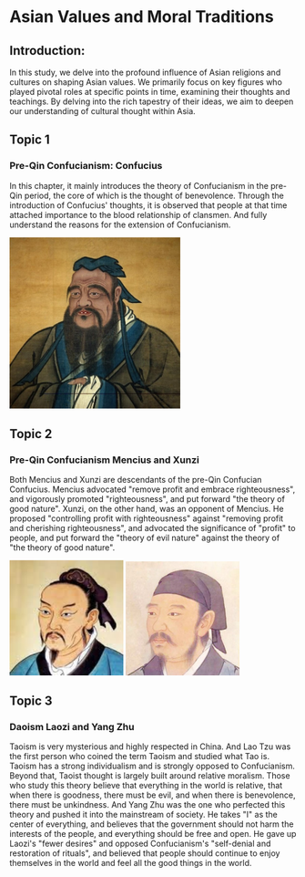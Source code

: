 # Asian Values and Moral Traditions

## Introduction:
In this study, we delve into the profound influence of Asian religions and cultures on shaping Asian values. We primarily focus on key figures who played pivotal roles at specific points in time, examining their thoughts and teachings. By delving into the rich tapestry of their ideas, we aim to deepen our understanding of cultural thought within Asia.

## Topic 1
### Pre-Qin Confucianism: Confucius
In this chapter, it mainly introduces the theory of Confucianism in the pre-Qin period, the core of which is the thought of benevolence. Through the introduction of Confucius' thoughts, it is observed that people at that time attached importance to the blood relationship of clansmen. And fully understand the reasons for the extension of Confucianism.

<img src="https://github.com/akahaz/Asian-Values-and-Moral-Traditions/blob/main/image/index/Confucius.jpg" width="300px">

## Topic 2
### Pre-Qin Confucianism Mencius and Xunzi
Both Mencius and Xunzi are descendants of the pre-Qin Confucian Confucius. Mencius advocated "remove profit and embrace righteousness", and vigorously promoted "righteousness", and put forward "the theory of good nature". Xunzi, on the other hand, was an opponent of Mencius. He proposed "controlling profit with righteousness" against "removing profit and cherishing righteousness", and advocated the significance of "profit" to people, and put forward the "theory of evil nature" against the theory of "the theory of good nature".

<img src="https://github.com/akahaz/Asian-Values-and-Moral-Traditions/blob/main/image/index/Mencius.jpg" width="200px"> <img src="https://github.com/akahaz/Asian-Values-and-Moral-Traditions/blob/main/image/index/Xunzi.jpg" width="200px">

## Topic 3
### Daoism Laozi and Yang Zhu
Taoism is very mysterious and highly respected in China. And Lao Tzu was the first person who coined the term Taoism and studied what Tao is. Taoism has a strong individualism and is strongly opposed to Confucianism. Beyond that, Taoist thought is largely built around relative moralism. Those who study this theory believe that everything in the world is relative, that when there is goodness, there must be evil, and when there is benevolence, there must be unkindness. And Yang Zhu was the one who perfected this theory and pushed it into the mainstream of society. He takes "I" as the center of everything, and believes that the government should not harm the interests of the people, and everything should be free and open. He gave up Laozi's "fewer desires" and opposed Confucianism's "self-denial and restoration of rituals", and believed that people should continue to enjoy themselves in the world and feel all the good things in the world.


